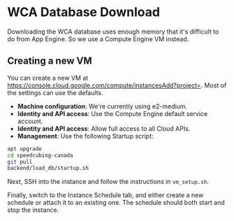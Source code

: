 # WCA Database Download

Downloading the WCA database uses enough memory that it's difficult to do from App Engine.  So we use a Compute Engine VM instead.

## Creating a new VM

You can create a new VM at https://console.cloud.google.com/compute/instancesAdd?project=<your-project>.  Most of the settings can use the defaults.

* **Machine configuration**: We're currently using e2-medium.
* **Identity and API access**: Use the Compute Engine default service account.
* **Identity and API access**: Allow full access to all Cloud APIs.
* **Management**: Use the following Startup script:

```sh
apt upgrade
cd speedcubing-canada
git pull
backend/load_db/startup.sh
```

Next, SSH into the instance and follow the instructions in `vm_setup.sh`.

Finally, switch to the Instance Schedule tab, and either create a new schedule or attach it to an existing one.  The schedule should both start and stop the instance.
